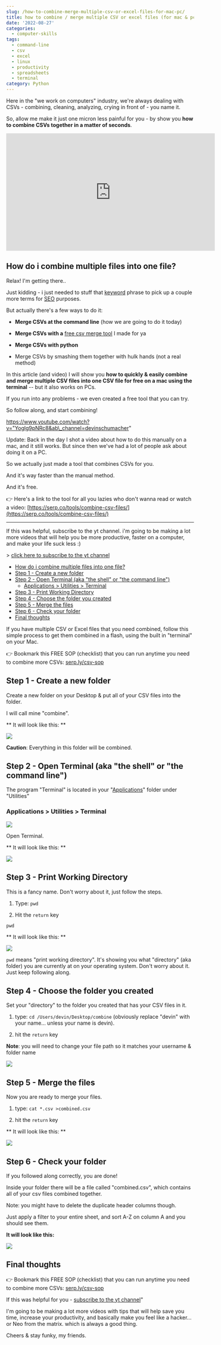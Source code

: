 ```yaml
---
slug: /how-to-combine-merge-multiple-csv-or-excel-files-for-mac-pc/
title: how to combine / merge multiple CSV or excel files (for mac & pc)
date: '2022-08-27'
categories:
  - computer-skills
tags:
  - command-line
  - csv
  - excel
  - linux
  - productivity
  - spreadsheets
  - terminal
category: Python
---
```


Here in the "we work on computers" industry, we're always dealing with CSVs - combining, cleaning, analyzing, crying in front of - you name it.

So, allow me make it just one micron less painful for you - by show you **how to combine CSVs together in a matter of seconds**.

<iframe width="560" height="315" src="https://www.youtube.com/embed/Yoglg9pNRc8?si=1UqDY8Coj_H06E8U" title="YouTube video player" frameborder="0" allow="accelerometer; autoplay; clipboard-write; encrypted-media; gyroscope; picture-in-picture; web-share" referrerpolicy="strict-origin-when-cross-origin" allowfullscreen></iframe>

## How do i combine multiple files into one file?

Relax! I'm getting there..

Just kidding - i just needed to stuff that [keyword](https://devinschumacher.com/seo-keywords/) phrase to pick up a couple more terms for [SEO](https://devinschumacher.com/what-is-seo/) purposes.

But actually there's a few ways to do it:

- **Merge CSVs at the command line** (how we are going to do it today)

- **Merge CSVs with a** [free csv merge tool](https://serp.co/tools/combine-csv-files/) I made for ya

- **Merge CSVs with python**

- Merge CSVs by smashing them together with hulk hands (not a real method)

In this article (and video) I will show you **how to quickly & easily combine and merge multiple CSV files into one CSV file for free on a mac using the terminal** -- but it also works on PCs.

If you run into any problems - we even created a free tool that you can try.

So follow along, and start combining!

https://www.youtube.com/watch?v="Yoglg9pNRc8&ab\_channel=devinschumacher"

Update: Back in the day I shot a video about how to do this manually on a mac, and it still works. But since then we've had a lot of people ask about doing it on a PC.

So we actually just made a tool that combines CSVs for you.

And it's way faster than the manual method.

And it's free.

👉 Here's a link to the tool for all you lazies who don't wanna read or watch a video: [https://serp.co/tools/combine-csv-files/](https://serp.co/tools/combine-csv-files/)

* * *

If this was helpful, subscribe to the yt channel. i'm going to be making a lot more videos that will help you be more productive, faster on a computer, and make your life suck less :)

\> [click here to subscribe to the yt channel](https://serp.ly/yt)

- [How do i combine multiple files into one file?](#how-do-i-combine-multiple-files-into-one-file)
- [Step 1 - Create a new folder](#step-1-create-a-new-folder)
- [Step 2 - Open Terminal (aka "the shell" or "the command line")](#step-2-open-terminal-aka-the-shell-or-the-command-line)
    - [Applications > Utilities > Terminal](#applications-gt-utilities-gt-terminal)
- [Step 3 - Print Working Directory](#step-3-print-working-directory)
- [Step 4 - Choose the folder you created](#step-4-choose-the-folder-you-created)
- [Step 5 - Merge the files](#step-5-merge-the-files)
- [Step 6 - Check your folder](#step-6-check-your-folder)
- [Final thoughts](#final-thoughts)

If you have multiple CSV or Excel files that you need combined, follow this simple process to get them combined in a flash, using the built in "terminal" on your Mac.

👉 Bookmark this FREE SOP (checklist) that you can run anytime you need to combine more CSVs: [serp.ly/csv-sop](https://serp.ly/csv-sop)

## Step 1 - Create a new folder

Create a new folder on your Desktop & put all of your CSV files into the folder.

I will call mine "combine".

**
It will look like this:
**

![](https://raw.githubusercontent.com/devinschumacher/uploads/main/images/1-Create-a-new-folder-on-your-Desktop-put-all-of-your-CSV-files-into-the-folder.png)

**Caution**: Everything in this folder will be combined.

## Step 2 - Open Terminal (aka "the shell" or "the command line")

The program "Terminal" is located in your "[Applications](https://devinschumacher.com/how-to-completely-delete-applications-on-mac-full-uninstallation/)" folder under "Utilities"

### Applications > Utilities > Terminal

![](https://raw.githubusercontent.com/devinschumacher/uploads/main/images/2-The-program-Terminal-is-located-in-your-Applications-folder-under-Utilities.png)

Open Terminal.

**
It will look like this:
**

![](https://raw.githubusercontent.com/devinschumacher/uploads/main/images/csv-combined-at-the-terminal.png)

## Step 3 - Print Working Directory

This is a fancy name. Don't worry about it, just follow the steps.

1. Type: `pwd`

3. Hit the `return` key

`
pwd
`

**
It will look like this:
**

![](https://raw.githubusercontent.com/devinschumacher/uploads/main/images/csvs-merge-at-terminal-2.png)

`pwd` means "print working directory". It's showing you what "directory" (aka folder) you are currently at on your operating system. Don't worry about it. Just keep following along.

## Step 4 - Choose the folder you created

Set your "directory" to the folder you created that has your CSV files in it.

1. type: `cd /Users/devin/Desktop/combine` (obviously replace "devin" with your name... unless your name is devin).

3. hit the `return` key

**Note**: you will need to change your file path so it matches your username & folder name

![](https://raw.githubusercontent.com/devinschumacher/uploads/main/images/5-Set-your-directory-to-the-folder-you-created-that-has-your-CSV-files-in-it..png)

## Step 5 - Merge the files

Now you are ready to merge your files.

1. type: `cat *.csv >combined.csv`

3. hit the `return` key

**
It will look like this:
**

![](https://raw.githubusercontent.com/devinschumacher/uploads/main/images/6-Now-you-are-ready-to-merge-your-files..png)

## Step 6 - Check your folder

If you followed along correctly, you are done!

Inside your folder there will be a file called "combined.csv", which contains all of your csv files combined together.

Note: you might have to delete the duplicate header columns though.

Just apply a filter to your entire sheet, and sort A-Z on column A and you should see them.

**It will look like this:**

![](https://raw.githubusercontent.com/devinschumacher/uploads/main/images/7-step-6-combined-csv-folder.png)

## Final thoughts

👉 Bookmark this FREE SOP (checklist) that you can run anytime you need to combine more CSVs: [serp.ly/csv-sop](https://serp.ly/csv-sop)

If this was helpful for you - [subscribe to the yt channel](https://www.youtube.com/channel/UCnzb7gSRT1PgYJoK3TFnOTA?sub_confirmation="1)"

I'm going to be making a lot more videos with tips that will help save you time, increase your productivity, and basically make you feel like a hacker... or Neo from the matrix. which is always a good thing.

Cheers & stay funky, my friends.
